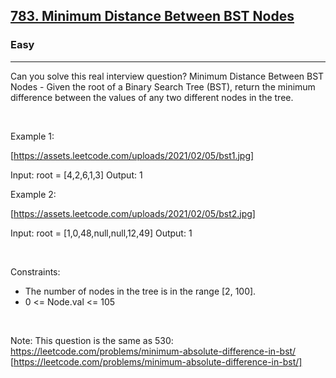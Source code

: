 <h2><a href="https://leetcode.com/problems/minimum-distance-between-bst-nodes/">783. Minimum Distance Between BST Nodes</a></h2><h3>Easy</h3><hr>Can you solve this real interview question? Minimum Distance Between BST Nodes - Given the root of a Binary Search Tree (BST), return the minimum difference between the values of any two different nodes in the tree.

 

Example 1:

[https://assets.leetcode.com/uploads/2021/02/05/bst1.jpg]


Input: root = [4,2,6,1,3]
Output: 1


Example 2:

[https://assets.leetcode.com/uploads/2021/02/05/bst2.jpg]


Input: root = [1,0,48,null,null,12,49]
Output: 1


 

Constraints:

 * The number of nodes in the tree is in the range [2, 100].
 * 0 <= Node.val <= 105

 

Note: This question is the same as 530: https://leetcode.com/problems/minimum-absolute-difference-in-bst/ [https://leetcode.com/problems/minimum-absolute-difference-in-bst/]